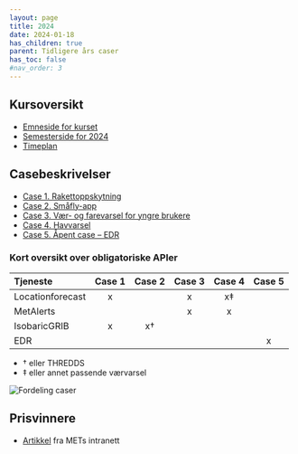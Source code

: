 ```yaml
---
layout: page
title: 2024
date: 2024-01-18
has_children: true
parent: Tidligere års caser
has_toc: false
#nav_order: 3
---
```


## Kursoversikt

- [Emneside for kurset](https://www.uio.no/studier/emner/matnat/ifi/IN2000/)
- [Semesterside for 2024](https://www.uio.no/studier/emner/matnat/ifi/IN2000/v24/)
- [Timeplan](https://www.uio.no/studier/emner/matnat/ifi/IN2000/v24/timeplan/index.html)


## Casebeskrivelser

- [Case 1. Rakettoppskytning](./1-rakett)
- [Case 2. Småfly-app](./2-pilot)
- [Case 3. Vær- og farevarsel for yngre brukere](./3-yngre)
- [Case 4. Havvarsel](./4-havvarsel)
- [Case 5. Åpent case – EDR](./5-opencase)

### Kort oversikt over obligatoriske APIer

|Tjeneste|Case 1|Case 2|Case 3|Case 4|Case 5|
|:-------|:----:|:----:|:----:|:----:|:----:|
|Locationforecast|x| |x|x‡| |
|MetAlerts       | | |x|x| |
|IsobaricGRIB    |x|x†| | | |
|EDR             | | | | |x|

- † eller THREDDS
- ‡ eller annet passende værvarsel


![Fordeling caser](fordeling.svg)

## Prisvinnere

- [Artikkel](./vinnere) fra METs intranett

